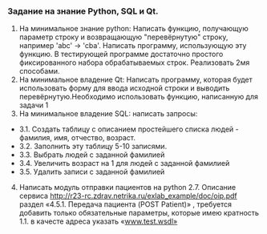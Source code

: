 ### Задание на знание Python, SQL и Qt.
1. На минимальное знание python: Написать функцию, получающую параметр строку и
возвращающую "перевёрнутую" строку, например 'abc' -> 'cba'. Написать программу,
использующую эту функцию. В тестирующей программе достаточно простого фиксированного
набора обрабатываемых строк. Реализовать 2мя способами.
2. На минимальное владение Qt: Написать программу, которая будет использовать форму для
ввода исходной строки и выводить перевёрнутую.Необходимо использовать функцию,
написанную для задачи 1
3. На минимальное владение SQL: написать запросы:
- 3.1. Создать таблицу c описанием простейшего списка людей - фамилия, имя, отчество, возраст.
- 3.2. Заполнить эту таблицу 5-10 записями.
- 3.3. Выбрать людей с заданной фамилией
- 3.4. Увеличить возраст на 1 для людей с заданной фамилией
- 3.5. Удалить записи с заданной фамилией
4. Написать модуль отправки пациентов на python 2.7.
Описание сервиса http://r23-rc.zdrav.netrika.ru/exlab_example/doc/oip.pdf раздел «4.5.1.
Передача пациента (POST Patient)» , требуется добавить только обязательные параметры, которые
имею кратность 1.1. в качесте адреса указать «www.test.wsdl»